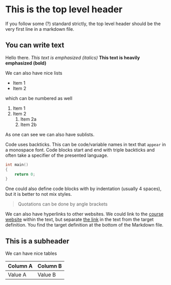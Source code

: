 # This is the top level header

If you follow some (?) standard strictly, the top level header should be the very first line in a markdown file.

## You can write text

Hello there.
*This text is emphasized (italics)*
**This text is heavily emphasized (bold)**

We can also have nice lists

- Item 1
- Item 2

which can be numbered as well

1. Item 1
2. Item 2
    1. Item 2a
    2. Item 2b

As one can see we can also have sublists.

Code uses backticks. This can be code/variable names in text that `appear` in a monospace font. Code blocks start and end with triple backticks and often take a specifier of the presented language.

```c++
int main()
{
    return 0;
}
```

One could also define code blocks with by indentation (usually 4 spaces), but it is better to not mix styles.

> Quotations can be done by angle brackets

We can also have hyperlinks to other websites. We could link to the [course website](https://simulation-software-engineering.github.io/homepage/) within the text, but separate [the link][course-website] in the text from the target definition. You find the target definition at the bottom of the Markdown file.

## This is a subheader

We can have nice tables

| Column A | Column B |
| -------- | -------- |
| Value A  | Value  B |

[course-website]: https://simulation-software-engineering.github.io/homepage/